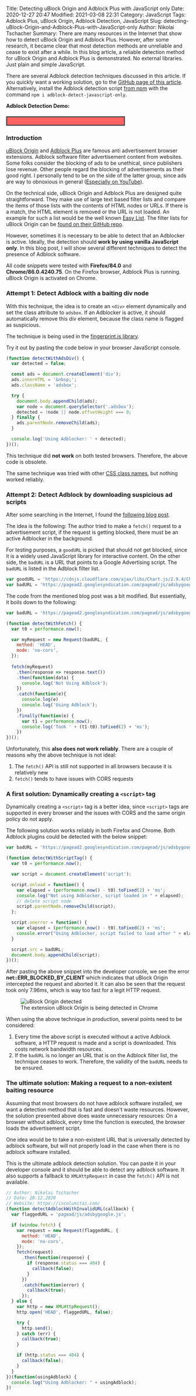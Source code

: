 Title: Detecting uBlock Origin and Adblock Plus with JavaScript only
Date: 2020-12-27 20:47
Modified: 2021-03-08 22:31
Category: JavaScript
Tags: Adblock Plus, uBlock Origin, Adblock Detection, JavaScript
Slug: detecting-uBlock-Origin-and-Adblock-Plus-with-JavaScript-only
Author: Nikolai Tschacher
Summary: There are many resources in the Internet that show how to detect uBlock Origin and Adblock Plus. However, after some research, it became clear that most detection methods are unreliable and cease to exist after a while. In this blog article, a reliable detection method for uBlock Origin and Adblock Plus is demonstrated. No external libraries. Just plain and simple JavaScript.

There are several Adblock detection techniques discussed in this article. If you quickly want a working solution, go to the [GitHub page of this article](https://github.com/NikolaiT/adblock-detect-javascript-only). Alternatively, install the Adblock detection script [from npm](https://www.npmjs.com/package/adblock-detect-javascript-only) with the command `npm i adblock-detect-javascript-only`.

<script type="text/javascript">
  (function detectAdblock(callback) {
    var flaggedURL = 'https://adblockanalytics.com';

    if (window.fetch) {
      var request = new Request(flaggedURL, {
        method: 'HEAD',
        mode: 'no-cors',
      });
      fetch(request)
        .then(function(response) {
          if (response.status === 404) {
            callback(false);
          } else {
            callback('unknown');
          }
        })
        .catch(function(error) {
          callback(true);
        });
    } else {
      var http = new XMLHttpRequest();
      http.open('HEAD', flaggedURL, false);

      try {
        http.send();
      } catch (err) {
        callback(true);
      }

      if (http.status === 404) {
        callback(false);
      } else {
        callback('unknown');
      }
    }
  })(function (detected) {
    var el = document.getElementById('ad_demo');
    if (detected) {
      el.innerHTML = 'You are using Adblock!';
    } else {
      el.style.backgroundColor = '#63ff85';
      el.innerHTML = 'You are not using Adblock';
    }
  })
</script>

<strong>Adblock Detection Demo:</strong> <span id="ad_demo" style="border: 3px #4f4f4f solid;
    padding: 10px;
    background-color: #ff6363;
    margin-top: 20px;
    display: block;
    width: 300px;"></span>

### Introduction

[uBlock Origin](https://chrome.google.com/webstore/detail/ublock-origin/cjpalhdlnbpafiamejdnhcphjbkeiagm?hl=en) and [Adblock Plus](https://adblockplus.org/) are famous anti advertisement browser extensions. Adblock software filter advertisement content from websites. Some folks consider the blocking of ads to be unethical, since publishers lose revenue. Other people regard the blocking of advertisements as their good right. I personally tend to be on the side of the latter group, since ads are way to obnoxious in general ([Especially on YouTube](https://incolumitas.com/2020/12/16/removing-youtube-ads-from-android-phone/)).

On the technical side, uBlock Origin and Adblock Plus are designed quite straightforward. They make use of large text based filter lists and compare the items of those lists with the contents of HTML nodes or URLs. If there is a match, the HTML element is removed or the URL is not loaded. An example for such a list would be the well known [Easy List](https://easylist-downloads.adblockplus.org/easylist.txt). The filter lists for uBlock Origin can be [found on their GitHub repo](https://github.com/uBlockOrigin/uAssets/tree/master/filters).

However, sometimes it is necessary to be able to detect that an Adblocker is active. Ideally, the detection should **work by using vanilla JavaScript only**. In this blog post, I will show several different techniques to detect the presence of Adblock software.

All code snippets were tested with **Firefox/84.0** and **Chrome/86.0.4240.75**.
On the Firefox browser, Adblock Plus is running. uBlock Origin is activated on Chrome.

### Attempt 1: Detect Adblock with a baiting div node

With this technique, the idea is to create an `<div>` element dynamically and set the class attribute to `adsbox`. If an Adblocker is active, it should automatically remove this div element, because the class name is flagged as suspicious.

The technique is being used in the [fingerprint.js library](https://github.com/fingerprintjs/fingerprintjs/blob/master/src/sources/adblock.ts).

Try it out by pasting the code below in your browser JavaScript console.

```JavaScript
(function detectWithAdsDiv() {
  var detected = false;

  const ads = document.createElement('div');
  ads.innerHTML = '&nbsp;';
  ads.className = 'adsbox';

  try {
    document.body.appendChild(ads);
    var node = document.querySelector('.adsbox');
    detected = !node || node.offsetHeight === 0;
  } finally {
    ads.parentNode.removeChild(ads);
  }

  console.log('Using Adblocker: ' + detected);
})();
```

This technique did **not work** on both tested browsers. Therefore, the above code is obsolete.

The same technique was tried with other [CSS class names](https://stackoverflow.com/questions/4869154/how-to-detect-adblock-on-my-website), but nothing worked reliably.

### Attempt 2: Detect Adblock by downloading suspicious ad scripts

After some searching in the Internet, I found the [following blog post](https://jonathanmh.com/how-to-detect-ad-blockers-adblock-ublock-etc/).

The idea is the following: The author tried to make a `fetch()` request to a advertisement script, if the request is getting blocked, there must be an active Adblocker in the background.

For testing purposes, a `goodURL` is picked that should not get blocked, since it is a widely used JavaScript library for interactive content. On the other side, the `badURL` is a URL that points to a Google Advertising script. The `badURL` is listed in the Adblock filter list.

```JavaScript
var goodURL = 'https://cdnjs.cloudflare.com/ajax/libs/Chart.js/2.9.4/Chart.min.js';
var badURL = 'https://pagead2.googlesyndication.com/pagead/js/adsbygoogle.js';
```

The code from the mentioned blog post was a bit modified. But essentially, it boils down to the following:

```JavaScript
var badURL = 'https://pagead2.googlesyndication.com/pagead/js/adsbygoogle.js';

(function detectWithFetch() {
  var t0 = performance.now();

  var myRequest = new Request(badURL, {
    method: 'HEAD',
    mode: 'no-cors',
  });
  
  fetch(myRequest)
    .then(response => response.text())
    .then(function(data) {
      console.log('Not Using Adblock');
    })
    .catch(function(e){
      console.log(e)
      console.log('Using Adblock');
    })
    .finally(function(e) {
      var t1 = performance.now();
      console.log('Took ' + (t1-t0).toFixed(2) + 'ms');
    })
})();
```

Unfortunately, this **also does not work reliably**. There are a couple of reasons why the above technique is not ideal:

1. The `fetch()` API is still not supported in all browsers because it is relatively new
2. `fetch()` tends to have issues with CORS requests

### A first solution: Dynamically creating a `<script>` tag

Dynamically creating a `<script>` tag is a better idea, since `<script>` tags are supported in every browser
and the issues with CORS and the same origin policy do not apply.

The following solution works reliably in both Firefox and Chrome. Both Adblock plugins could be detected with the below snippet:

```JavaScript
var badURL = 'https://pagead2.googlesyndication.com/pagead/js/adsbygoogle.js';

(function detectWithScriptTag() {
  var t0 = performance.now();

  var script = document.createElement('script');

  script.onload = function() {
    var elapsed = (performance.now() - t0).toFixed(2) + 'ms';
    console.log("Not using Adblocker, script loaded in " + elapsed);
    // delete script node
    script.parentNode.removeChild(script);
  };

  script.onerror = function() {
    var elapsed = (performance.now() - t0).toFixed(2) + 'ms';
    console.error("Using Adblocker, script failed to load after " + elapsed);
  }

  script.src = badURL;
  document.body.appendChild(script);
})();
```
After pasting the above snippet into the developer console, we see the error **net::ERR_BLOCKED_BY_CLIENT** which indicates that uBlock Origin
intercepted the request and aborted it. It can also be seen that the request took only 7.96ms, which is way too fast for a legit HTTP request.

<figure>
    <img src="{static}/images/uBlock-detected.png" alt="uBlock Origin detected" />
    <figcaption>The extension uBlock Origin is being detected in Chrome</figcaption>
</figure>

When using the above technique in production, several points need to be considered:

1. Every time the above script is executed without a active Adblock software, a HTTP request is made and a script is downloaded. This costs network bandwidth resources. 
2. If the `badURL` is no longer an URL that is on the Adblock filter list, the technique ceases to work. Therefore, the validity of the `badURL` needs to be ensured.

### The ultimate solution: Making a request to a non-existent baiting resource

Assuming that most browsers do not have adblock software installed, we want a detection method that is fast and doesn't waste resources.
However, the solution presented above does waste unnecessary resources: On a browser without adblock, every time the function is executed, the browser loads the advertisement script.

One idea would be to take a non-existent URL that is universally detected by adblock software, but will not properly load in the case when there is no adblock software installed.

This is the ultimate adblock detection solution. You can paste it in your developer console and it should be able to detect any adblock software. It also supports a fallback to `XMLHttpRequest` in case the `fetch()` API is not available.

```JavaScript
// Author: Nikolai Tschacher
// Date: 28.12.2020
// Website: https://incolumitas.com/
(function detectAdblockWithInvalidURL(callback) {
  var flaggedURL = 'pagead/js/adsbygoogle.js';

  if (window.fetch) {
    var request = new Request(flaggedURL, {
      method: 'HEAD',
      mode: 'no-cors',
    });
    fetch(request)
      .then(function(response) {
        if (response.status === 404) {
          callback(false);
        }
      })
      .catch(function(error) {
        callback(true);
      });
  } else {
    var http = new XMLHttpRequest();
    http.open('HEAD', flaggedURL, false);

    try {
      http.send();
    } catch (err) {
      callback(true);
    }

    if (http.status === 404) {
      callback(false);
    }
  }
})(function(usingAdblock) {
  console.log("Using Adblocker: " + usingAdblock);
})
```



